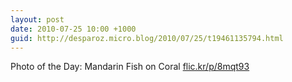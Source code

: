 ```yaml
---
layout: post
date: 2010-07-25 10:00 +1000
guid: http://desparoz.micro.blog/2010/07/25/t19461135794.html
---
```

Photo of the Day: Mandarin Fish on Coral [flic.kr/p/8mqt93](http://flic.kr/p/8mqt93)
